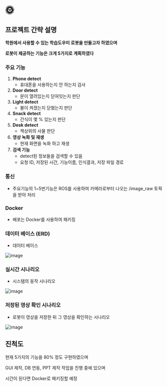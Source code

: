 # 🌞
## 프로젝트 간략 설명
**학원에서 사용할 수 있는 학습도우미 로봇을 만들고자 하였으며**

**로봇이 제공하는 기능은 크게 5가지로 계획하였다**

### 주요 기능
1. **Phone detect**
   - 휴대폰을 사용하는지 안 하는지 검사
2. **Door detect**
   - 문이 열려있는지 닫혀잇는지 판단
3. **Light detect**
   - 불이 켜졌는지 닫혔는지 판단 
4. **Snack detect**
   - 간식이 몇 % 있는지 판단
5. **Desk detect**
   - 책상위의 사물 판단
6. **영상 녹화 및 재생**
   - 현재 화면을 녹화 하고 재생
7. **검색 기능**
   - detect된 정보들을 검색할 수 있음
   - 요청 ID, 저장된 시간, 기능이름, 인식결과, 저장 파일 경로
    
### 통신
- 주요기능의 1~5번기능은 ROS를 사용하여 카메라로부터 나오는 /image_raw 토픽을 받아 처리

### Docker
- 배포는 Docker를 사용하여 패키징

### 데이터 베이스 (ERD)
- 데이터 베이스
  
![image](https://github.com/addinedu-ros-3rd/deeplearning-repo-4/assets/146153568/cdcd0e05-f24b-4878-8a63-9a0eee9687b2)

### 실시간 시나리오
- 시스템의 동작 시나리오
  
![image](https://github.com/addinedu-ros-3rd/deeplearning-repo-4/assets/146153568/761d2643-9121-4ce5-aede-a1929f72764b)

### 저장된 영상 확인 시나리오
- 로봇이 영상을 저장한 뒤 그 영상을 확인하는 시나리오
  
![image](https://github.com/addinedu-ros-3rd/deeplearning-repo-4/assets/146153568/d301ecf6-b505-4271-84bf-706379cbb01d)

## 진척도 

현재 5가지의 기능을 80% 정도 구현하였으며

GUI 제작, DB 연동, PPT 제작 작업을 진행 중에 있으며

시간이 된다면 Docker로 패키징할 예정


